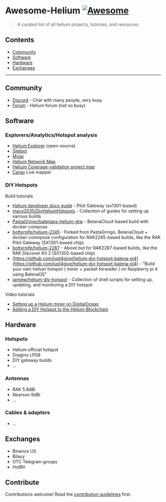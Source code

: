 # Awesome-Helium [![Awesome](https://awesome.re/badge.svg)](https://awesome.re)

> A curated list of all helium projects, tutoriais, and resources.


## Contents

- [Community](#community)
- [Software](#software)
- [Hardware](#hardware)
- [Exchanges](#exchanges)

---

## Community

* [Discord](http://discord.gg/helium) - Chat with many people, very busy 
* [Forum](https://community.helium.com/) - Helium forum (not so busy)

## Software

### Explorers/Analytics/Hotspot analysis

* [Helium Explorer](https://explorer.helium.com) (open-source)
* [Sitebot](https://sitebot.com)
* [Mylar](https://mylar.app)
* [Helium Network Map](https://network.helium.com)
* [Helium Coverage-validation project map](https://mappers.helium.com)
* [Cargo](https://cargo.helium.com/) Live mapper


### DIY Hotspots

Build tutorials

* [Helium developer docs guide](https://developer.helium.com/hotspot/developer-setup) - Pilot Gateway (sx1301-based)
* [maco2035/DiyHeliumHotspots](https://github.com/maco2035/DiyHeliumHotspots) - Collection of guides for setting up various builds
* [PastaGringo/balenaos-helium-gtw](https://github.com/PastaGringo/balenaos-helium-gtw) - BelanaCloud-based build with docker-compose
* [bottxrnife/helium-2245](https://github.com/bottxrnife/helium-2245) - Forked from PastaGringo, BelanaCloud + docker-conmpose configuration for RAK2245-based builds, like the RAK Pilot Gateway (SX1301-based chip)
* [bottxrnife/helium-2287](https://github.com/bottxrnife/helium-2245) - Above but for RAK2287-based builds, like the RAK Discover Kit 2 (SX1302-based chip)
* [https://github.com/just4give/helium-dyi-hotspot-balena-pi4](https://github.com/just4give/helium-dyi-hotspot-balena-pi4) - "Build your own helium hotspot ( miner + packet forwader ) on Raspberry pi 4 using BalenaOS"
* [jamiew/helium-diy-hotspot](https://github.com/jamiew/helium-diy-hotspot) - Collection of shell scripts for setting up, updating, and monitoring a DIY hotspot

Video tutorials

* [Setting up a Helium miner on DigitalOcean](https://www.youtube.com/watch?v=rR2Z0vOufLM)
* [Adding a DIY Hotspot to the Helium Blockchain](https://www.youtube.com/watch?v=SzFWSv6UcIE)

## Hardware

### Hotspots

* Helium official hotspot
* Dragino LPS8
* DIY gateway builds
* ...

### Antennas

* RAK 5.8dBi
* Nearson 9dBi
* ...

### Cables & adapters

* ...

## Exchanges

* Binance US
* Bilaxy
* OTC Telegram groups
* HotBit

## Contribute

Contributions welcome! Read the [contribution guidelines](contributing.md) first.
